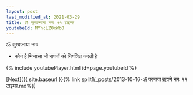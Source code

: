 ```yaml
---
layout: post
last_modified_at: 2021-03-29
title: ॐ सुस्वप्नाया नमः ११ टाइम्स
youtubeId: MYncLZ0xWb0
---
```

 
 
 ॐ सुस्वप्नाया नमः  
 
 -  कौन है थिजासा जो सपनों को नियंत्रित करती है 
 
  
 
  
 
 
 
 
 
 


{% include youtubePlayer.html id=page.youtubeId %}
 
[Next]({{ site.baseurl }}{% link  split1/_posts/2013-10-16-ॐ परमाया ब्रह्मणे नमः ११ टाइम्स.md%})
 

